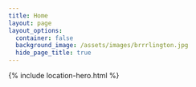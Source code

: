 ```yaml
---
title: Home
layout: page
layout_options:
  container: false
  background_image: /assets/images/brrrlington.jpg
  hide_page_title: true
---
```


{% include location-hero.html %}
